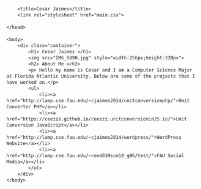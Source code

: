 <html>
    <head>
        <meta lang="en-US">
        <meta charset="utf-8">
        <meta name="viewport" content="width=device.width initial-scale=1">
    
        <title>Cesar Jaimes</title>
        <link rel="stylesheet" href="main.css">
        
    </head>

    <body>
        <div class="container">
            <h1> Cesar Jaimes </h1>
            <img src="IMG_5890.jpg" style="width:256px;height:320px">
            <h2> About Me </h2>
            <p> Hello my name is Cesar and I am a Computer Science Major at Florida Atlantic University. Below are some of the projects that I have worked on.</p>
            <ul>
                <li><a href="http://lamp.cse.fau.edu/~cjaimes2014/unitconversionphp/">Unit Converter PHP</a></li>
                <li><a href="https://ceezzz.github.io/ceezzz.unitconversioninJS.io/">Unit Conversion JavaScript</a></li>
                <li><a href="http://lamp.cse.fau.edu/~cjaimes2014/wordpress/">WordPress Website</a></li>
                <li><a href="http://lamp.cse.fau.edu/~cen4010sum18_g06/test/">FAU Social Media</a></li>
            </ul>
        </div>
    </body>
</html>
